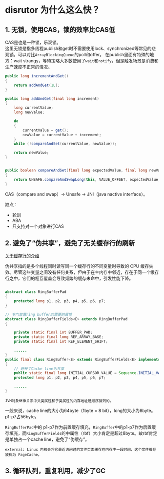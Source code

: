 # disrutor 为什么这么快？

## 1. 无锁，使用CAS，锁的效率比CAS低

CAS是也是一种锁，乐观锁。    
这里无锁是指多线程publish和get时不需要使用lock、synchronized等常见的悲观锁，可以对比`ArrayBlockingQueue`的poll和offer。
在publish里面有特殊的地方：wait strangy，等待策略大多数使用了`wait`和`notify`，但是触发场景是消费和生产速度不正常的情况。



```java
public long incrementAndGet()
{
    return addAndGet(1L);
}

public long addAndGet(final long increment)
{
    long currentValue;
    long newValue;

    do
    {
        currentValue = get();
        newValue = currentValue + increment;
    }
    while (!compareAndSet(currentValue, newValue));

    return newValue;
}


public boolean compareAndSet(final long expectedValue, final long newValue)
{
    return UNSAFE.compareAndSwapLong(this, VALUE_OFFSET, expectedValue, newValue);
}
```
CAS（compare and swap）-> Unsafe -> JNI（java nactive interface）。 



缺点：
* 轮训
* ABA
* 只支持对一个对象进行CAS


## 2. 避免了“伪共享”，避免了无关缓存行的刷新  	
[关于缓存行的介绍](https://blog.csdn.net/qq_27680317/article/details/78486220)

伪共享指的是多个线程同时读写同一个缓存行的不同变量时导致的 CPU 缓存失效。尽管这些变量之间没有任何关系，但由于在主内存中邻近，存在于同一个缓存行之中，它们的相互覆盖会导致频繁的缓存未命中，引发性能下降。

```java

abstract class RingBufferPad
{
    protected long p1, p2, p3, p4, p5, p6, p7;
}

// 专门放置ring buffer的需要的属性
abstract class RingBufferFields<E> extends RingBufferPad
{

    private static final int BUFFER_PAD;
    private static final long REF_ARRAY_BASE;
    private static final int REF_ELEMENT_SHIFT;

    ......
}
public final class RingBuffer<E> extends RingBufferFields<E> implements Cursored, EventSequencer<E>, EventSink<E>
{
	// 避开了Cache line伪共享
    public static final long INITIAL_CURSOR_VALUE = Sequence.INITIAL_VALUE;
    protected long p1, p2, p3, p4, p5, p6, p7;

    ......
}    
```
	JVM对象继承关系中父类属性和子类属性的内存地址是顺序排列的。

一般来说，cache line的大小为64byte（1byte = 8 bit），long的大小为8byte。 p1-p7占56byte。  
  
`RingBufferPad`中的 p1-p7作为前置缓存填充，`RingBuffer`中的p1-p7作为后置缓存填充，而`RingBufferFields`的中属性（rbf）大小肯定是超过8byte。故rbf肯定是单独占一个cache line，避免了“伪缓存”。 




	external: Linux 内核会将它最近访问过的文件页面缓存在内存中一段时间，这个文件缓存被称为 PageCache。


## 3. 循环队列，重复利用，减少了GC





